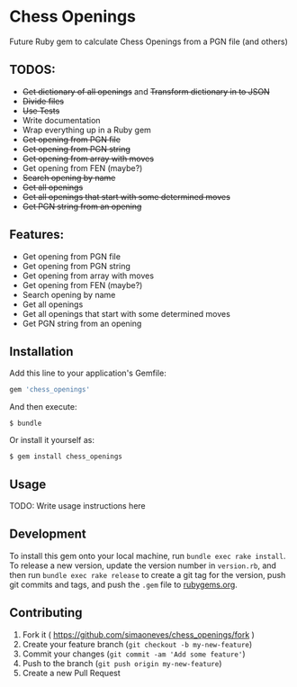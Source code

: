Chess Openings
==========================
Future Ruby gem to calculate Chess Openings from a PGN file (and others)

## TODOS:
- ~~Get dictionary of all openings~~ and ~~Transform dictionary in to JSON~~
- ~~Divide files~~
- ~~Use Tests~~
- Write documentation
- Wrap everything up in a Ruby gem
- ~~Get opening from PGN file~~
- ~~Get opening from PGN string~~
- ~~Get opening from array with moves~~
- Get opening from FEN (maybe?)
- ~~Search opening by name~~
- ~~Get all openings~~
- ~~Get all openings that start with some determined moves~~
- ~~Get PGN string from an opening~~

## Features:
- Get opening from PGN file
- Get opening from PGN string
- Get opening from array with moves
- Get opening from FEN (maybe?)
- Search opening by name
- Get all openings
- Get all openings that start with some determined moves
- Get PGN string from an opening

## Installation

Add this line to your application's Gemfile:

```ruby
gem 'chess_openings'
```

And then execute:

    $ bundle

Or install it yourself as:

    $ gem install chess_openings

## Usage

TODO: Write usage instructions here

## Development

To install this gem onto your local machine, run `bundle exec rake install`. To release a new version, update the version number in `version.rb`, and then run `bundle exec rake release` to create a git tag for the version, push git commits and tags, and push the `.gem` file to [rubygems.org](https://rubygems.org).

## Contributing

1. Fork it ( https://github.com/simaoneves/chess_openings/fork )
2. Create your feature branch (`git checkout -b my-new-feature`)
3. Commit your changes (`git commit -am 'Add some feature'`)
4. Push to the branch (`git push origin my-new-feature`)
5. Create a new Pull Request
